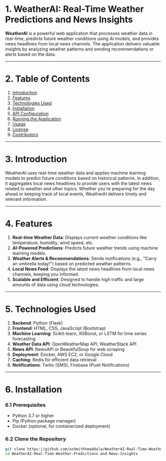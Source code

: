 # 1. WeatherAI: Real-Time Weather Predictions and News Insights

**WeatherAI** is a powerful web application that processes weather data in real-time, predicts future weather conditions using AI models, and provides news headlines from local news channels. The application delivers valuable insights by analyzing weather patterns and sending recommendations or alerts based on the data.

---

# 2. Table of Contents

1. [Introduction](#3-introduction)
2. [Features](#4-features)
3. [Technologies Used](#5-technologies-used)
4. [Installation](#6-installation)
5. [API Configuration](#7-api-configuration)
6. [Running the Application](#8-running-the-application)
7. [Usage](#9-usage)
8. [License](#10-license)
9. [Contributors](#11-contributors)

---

# 3. Introduction

WeatherAI uses real-time weather data and applies machine learning models to predict future conditions based on historical patterns. In addition, it aggregates local news headlines to provide users with the latest news related to weather and other topics. Whether you're preparing for the day ahead or keeping track of local events, WeatherAI delivers timely and relevant information.

---

# 4. Features

1. **Real-time Weather Data**: Displays current weather conditions like temperature, humidity, wind speed, etc.
2. **AI-Powered Predictions**: Predicts future weather trends using machine learning models.
3. **Weather Alerts & Recommendations**: Sends notifications (e.g., "Carry an umbrella today!") based on predicted weather patterns.
4. **Local News Feed**: Displays the latest news headlines from local news channels, keeping you informed.
5. **Scalable and Efficient**: Designed to handle high traffic and large amounts of data using cloud technologies.

---

# 5. Technologies Used

1. **Backend**: Python (Flask)
2. **Frontend**: HTML, CSS, JavaScript (Bootstrap)
3. **Machine Learning**: Scikit-learn, XGBoost, or LSTM for time series forecasting
4. **Weather Data API**: OpenWeatherMap API, WeatherStack API
5. **News API**: NewsAPI or BeautifulSoup for web scraping
6. **Deployment**: Docker, AWS EC2, or Google Cloud
7. **Caching**: Redis for efficient data retrieval
8. **Notifications**: Twilio (SMS), Firebase (Push Notifications)

---

# 6. Installation

### 6.1 Prerequisites

- Python 3.7 or higher
- Pip (Python package manager)
- Docker (optional, for containerized deployment)

### 6.2 Clone the Repository

```bash
git clone https://github.com/ashmithhmaddala/WeatherAI-Real-Time-Weather-Predictions-and-News-Insights.git
cd WeatherAI-Real-Time-Weather-Predictions-and-News-Insights
